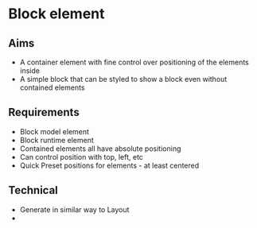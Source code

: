Block element
=============

Aims
----

- A container element with fine control over positioning of the elements inside
- A simple block that can be styled to show a block even without contained elements

Requirements
------------

- Block model element
- Block runtime element
- Contained elements all have absolute positioning
- Can control position with top, left, etc
- Quick Preset positions for elements - at least centered

Technical
---------

- Generate in similar way to Layout
- 
